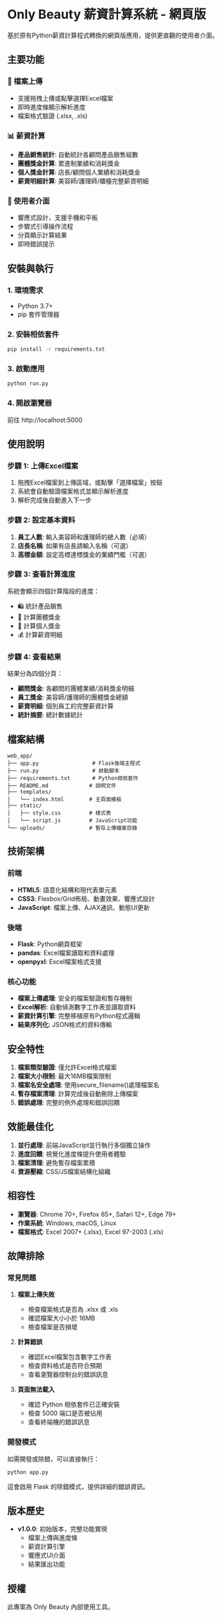 # Only Beauty 薪資計算系統 - 網頁版

基於原有Python薪資計算程式轉換的網頁版應用，提供更直觀的使用者介面。

## 主要功能

### 📁 檔案上傳
- 支援拖拽上傳或點擊選擇Excel檔案
- 即時進度條顯示解析進度
- 檔案格式驗證 (.xlsx, .xls)

### 📊 薪資計算
- **產品銷售統計**: 自動統計各顧問產品銷售組數
- **團體獎金計算**: 累進制業績和消耗獎金
- **個人獎金計算**: 店長/顧問個人業績和消耗獎金
- **薪資明細計算**: 美容師/護理師/櫃檯完整薪資明細

### 🎨 使用者介面
- 響應式設計，支援手機和平板
- 步驟式引導操作流程
- 分頁顯示計算結果
- 即時錯誤提示

## 安裝與執行

### 1. 環境需求
- Python 3.7+
- pip 套件管理器

### 2. 安裝相依套件
```bash
pip install -r requirements.txt
```

### 3. 啟動應用
```bash
python run.py
```

### 4. 開啟瀏覽器
前往 http://localhost:5000

## 使用說明

### 步驟 1: 上傳Excel檔案
1. 拖拽Excel檔案到上傳區域，或點擊「選擇檔案」按鈕
2. 系統會自動驗證檔案格式並顯示解析進度
3. 解析完成後自動進入下一步

### 步驟 2: 設定基本資料
1. **員工人數**: 輸入美容師和護理師的總人數（必填）
2. **店長名稱**: 如果有店長請輸入名稱（可選）
3. **高標金額**: 設定高標達標獎金的業績門檻（可選）

### 步驟 3: 查看計算進度
系統會顯示四個計算階段的進度：
- 🛍️ 統計產品銷售
- 👥 計算團體獎金
- 👤 計算個人獎金
- 💰 計算薪資明細

### 步驟 4: 查看結果
結果分為四個分頁：
- **顧問獎金**: 各顧問的團體業績/消耗獎金明細
- **員工獎金**: 美容師/護理師的團體獎金總額
- **薪資明細**: 個別員工的完整薪資計算
- **統計摘要**: 總計數據統計

## 檔案結構

```
web_app/
├── app.py                 # Flask後端主程式
├── run.py                 # 啟動腳本
├── requirements.txt       # Python相依套件
├── README.md             # 說明文件
├── templates/
│   └── index.html        # 主頁面模板
├── static/
│   ├── style.css         # 樣式表
│   └── script.js         # JavaScript功能
└── uploads/              # 暫存上傳檔案目錄
```

## 技術架構

### 前端
- **HTML5**: 語意化結構和現代表單元素
- **CSS3**: Flexbox/Grid佈局、動畫效果、響應式設計
- **JavaScript**: 檔案上傳、AJAX通訊、動態UI更新

### 後端
- **Flask**: Python網頁框架
- **pandas**: Excel檔案讀取和資料處理
- **openpyxl**: Excel檔案格式支援

### 核心功能
- **檔案上傳處理**: 安全的檔案驗證和暫存機制
- **Excel解析**: 自動偵測數字工作表並讀取資料
- **薪資計算引擎**: 完整移植原有Python程式邏輯
- **結果序列化**: JSON格式的資料傳輸

## 安全特性

1. **檔案類型驗證**: 僅允許Excel格式檔案
2. **檔案大小限制**: 最大16MB檔案限制
3. **檔案名安全處理**: 使用secure_filename()處理檔案名
4. **暫存檔案清理**: 計算完成後自動刪除上傳檔案
5. **錯誤處理**: 完整的例外處理和錯誤回饋

## 效能最佳化

1. **並行處理**: 前端JavaScript並行執行多個獨立操作
2. **進度回饋**: 視覺化進度條提升使用者體驗
3. **檔案清理**: 避免暫存檔案累積
4. **資源壓縮**: CSS/JS檔案結構化組織

## 相容性

- **瀏覽器**: Chrome 70+, Firefox 65+, Safari 12+, Edge 79+
- **作業系統**: Windows, macOS, Linux
- **檔案格式**: Excel 2007+ (.xlsx), Excel 97-2003 (.xls)

## 故障排除

### 常見問題

1. **檔案上傳失敗**
   - 檢查檔案格式是否為 .xlsx 或 .xls
   - 確認檔案大小小於 16MB
   - 檢查檔案是否損壞

2. **計算錯誤**
   - 確認Excel檔案包含數字工作表
   - 檢查資料格式是否符合預期
   - 查看瀏覽器控制台的錯誤訊息

3. **頁面無法載入**
   - 確認 Python 相依套件已正確安裝
   - 檢查 5000 端口是否被佔用
   - 查看終端機的錯誤訊息

### 開發模式

如需開發或除錯，可以直接執行：
```bash
python app.py
```

這會啟用 Flask 的除錯模式，提供詳細的錯誤資訊。

## 版本歷史

- **v1.0.0**: 初始版本，完整功能實現
  - 檔案上傳與進度條
  - 薪資計算引擎
  - 響應式UI介面
  - 結果匯出功能

## 授權

此專案為 Only Beauty 內部使用工具。